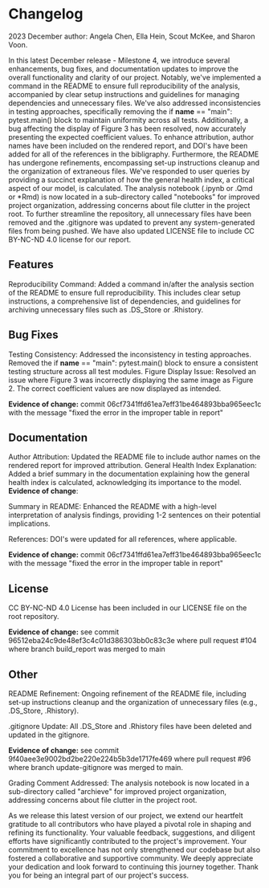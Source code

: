 # Changelog
2023 December
author: Angela Chen, Ella Hein, Scout McKee, and Sharon Voon.

In this latest December release - Milestone 4, we introduce 
several enhancements, bug fixes, and documentation updates to 
improve the overall functionality and clarity of our project. 
Notably, we've implemented a command in the README to ensure 
full reproducibility of the analysis, accompanied by clear 
setup instructions and guidelines for managing dependencies 
and unnecessary files. We've also addressed inconsistencies 
in testing approaches, specifically removing the if __name__ 
== "main": pytest.main() block to maintain uniformity across 
all tests. Additionally, a bug affecting the display of 
Figure 3 has been resolved, now accurately presenting the 
expected coefficient values. To enhance attribution, author 
names have been included on the rendered report, and DOI's have been
added for all of the references in the bibligraphy. Furthermore, 
the README has undergone refinements, encompassing set-up 
instructions cleanup and the organization of extraneous 
files. We've responded to user queries by providing a 
succinct explanation of how the general health index, a 
critical aspect of our model, is calculated. The analysis 
notebook (.ipynb or .Qmd or *Rmd) is now located in a 
sub-directory called "notebooks" for improved project 
organization, addressing concerns about file clutter in the 
project root. To further streamline the repository, all unnecessary
files have been removed and the .gitignore was updated to prevent
any system-generated files from being pushed. We have also updated 
LICENSE file to include CC BY-NC-ND 4.0 license for our report.

## Features
Reproducibility Command: Added a command in/after the 
analysis section of the README to ensure full 
reproducibility. This includes clear setup instructions, a 
comprehensive list of dependencies, and guidelines for 
archiving unnecessary files such as .DS_Store or .Rhistory.
## Bug Fixes
Testing Consistency: Addressed the inconsistency in testing 
approaches. Removed the if __name__ == "main": pytest.main() 
block to ensure a consistent testing structure across all 
test modules.
Figure Display Issue: Resolved an issue where Figure 3 was 
incorrectly displaying the same image as Figure 2. The 
correct coefficient values are now displayed as intended.

**Evidence of change:** commit 06cf7341ffd61ea7eff31be464893bba965eec1c
with the message "fixed the error in the improper table in report"

## Documentation
Author Attribution: Updated the README file to include 
author names on the rendered report for improved 
attribution.
General Health Index Explanation: Added a brief summary in 
the documentation explaining how the general health index 
is calculated, acknowledging its importance to the model.
**Evidence of change**: 

Summary in README: Enhanced the README with a high-level 
interpretation of analysis findings, providing 1-2 sentences 
on their potential implications. 

References: DOI's were updated for all references, where applicable.

**Evidence of change:** commit 06cf7341ffd61ea7eff31be464893bba965eec1c
with the message "fixed the error in the improper table in report"

## License
CC BY-NC-ND 4.0 License has been included in our LICENSE file 
on the root repository.

**Evidence of change:** see commit 96512eba24c9de48ef3c4c01d386303bb0c83c3e 
where pull request #104 where branch build_report was merged to main

## Other
README Refinement: Ongoing refinement of the README file, 
including set-up instructions cleanup and the organization 
of unnecessary files (e.g., .DS_Store, .Rhistory).

.gitignore Update: All .DS_Store and .Rhistory files have been 
deleted and updated in the gitignore.

**Evidence of change:** see commit 9f40aee3e9002bd2be220e224b5b3de1717fe469
where pull request #96 where branch update-gitignore was merged to main.

Grading Comment Addressed: The analysis notebook is now 
located in a sub-directory called "archieve" for improved 
project organization, addressing concerns about file clutter 
in the project root.

As we release this latest version of our project, we extend 
our heartfelt gratitude to all contributors who have played 
a pivotal role in shaping and refining its functionality. 
Your valuable feedback, suggestions, and diligent efforts 
have significantly contributed to the project's improvement. 
Your commitment to excellence has not only strengthened our 
codebase but also fostered a collaborative and supportive 
community. We deeply appreciate your dedication and look 
forward to continuing this journey together. Thank you for 
being an integral part of our project's success.
